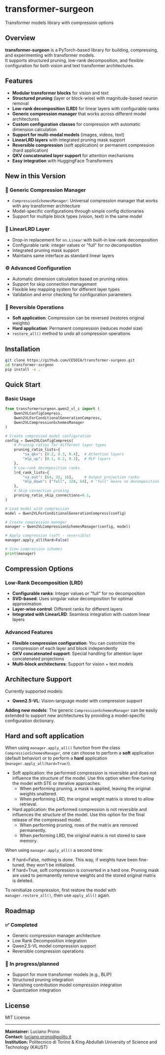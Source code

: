 # transformer-surgeon

Transformer models library with compression options

## Overview

**transformer-surgeon** is a PyTorch-based library for building, compressing, and experimenting with transformer models.  
It supports structured pruning, low-rank decomposition, and flexible configuration for both vision and text transformer architectures.

## Features

- **Modular transformer blocks** for vision and text
- **Structured pruning** (layer or block-wise) with magnitude-based neuron removal
- **Low-rank decomposition (LRD)** for linear layers with configurable ranks
- **Generic compression manager** that works across different model architectures
- **Custom configuration classes** for compression with automatic dimension calculation
- **Support for multi-modal models** (images, videos, text)
- **LinearLRD layers** with integrated pruning mask support
- **Reversible compression** (soft application) or permanent compression (hard application)
- **QKV concatenated layer support** for attention mechanisms
- **Easy integration** with HuggingFace Transformers

## New in this Version

### 🔧 **Generic Compression Manager**
- `CompressionSchemesManager`: Universal compression manager that works with any transformer architecture
- Model-specific configurations through simple config dictionaries
- Support for multiple block types (vision, text) in the same model

### 🧮 **LinearLRD Layer**
- Drop-in replacement for `nn.Linear` with built-in low-rank decomposition
- Configurable rank: integer values or "full" for no decomposition
- Integrated pruning mask support
- Maintains same interface as standard linear layers

### ⚙️ **Advanced Configuration**
- Automatic dimension calculation based on pruning ratios
- Support for skip connection management
- Flexible key mapping system for different layer types
- Validation and error checking for configuration parameters

### 🔄 **Reversible Operations**
- **Soft application**: Compression can be reversed (restores original weights)
- **Hard application**: Permanent compression (reduces model size)
- `restore_all()` method to undo all compression operations

## Installation

```bash
git clone https://github.com/CESOIA/transformer-surgeon.git
cd transformer-surgeon
pip install -e .
```


## Quick Start

### Basic Usage

```python
from transformersurgeon.qwen2_vl_c import (
    Qwen2VLConfigCompress, 
    Qwen2VLForConditionalGenerationCompress,
    Qwen2VLCompressionSchemesManager
)

# Create compressed model configuration
config = Qwen2VLConfigCompress(
    # Pruning ratios for different layer types
    pruning_ratio_lists={
        "sa_qkv": [0.2, 0.3, 0.4],  # Attention layers
        "mlp_up": [0.1, 0.2, 0.3],  # MLP layers
    },
    # Low-rank decomposition ranks
    lrd_rank_lists={
        "sa_out": [64, 32, 16],     # Output projection ranks
        "mlp_down": ["full", 128, 64], # "full" means no decomposition
    },
    # Skip connection pruning
    pruning_ratio_skip_connections=0.1,
)

# Load model with compression
model = Qwen2VLForConditionalGenerationCompress(config)

# Create compression manager
manager = Qwen2VLCompressionSchemesManager(config, model)

# Apply compression (soft - reversible)
manager.apply_all(hard=False)

# View compression schemes
print(manager)
```

## Compression Options

### **Low-Rank Decomposition (LRD)**
- **Configurable ranks**: Integer values or "full" for no decomposition
- **SVD-based**: Uses singular value decomposition for optimal approximation
- **Layer-wise control**: Different ranks for different layers
- **Integrated with LinearLRD**: Seamless integration with custom linear layers

### **Advanced Features**
- **Flexible compression configuration**: You can customize the compression of each layer and block independently
- **QKV concatenated support**: Special handling for attention layer concatenated projections
- **Multi-block architectures**: Support for vision + text models

## Architecture Support

Currently supported models:
- **Qwen2.5-VL**: Vision-language model with compression support

**Adding new models**: The generic `CompressionSchemesManager` can be easily extended to support new architectures by providing a model-specific configuration dictionary.

## Hard and soft application

When using `manager.apply_all()` function from the class `CompressionSchemesManager`, one can choose to perform a **soft** application (default behavior) or to perform a **hard** application (`manager.apply_all(hard=True)`).
- Soft application: the performed compression is reversible and does not influence the structure of the model. Use this option when fine-tuning the model with STE or iterative approaches.
    - When performing pruning, a mask is applied, leaving the original weights unaltered.
    - When performing LRD, the original weight matrix is stored to allow retrieval.
- Hard application: the performed compression is not reversible and influences the structure of the model. Use this option for the final release of the compressed model.
    - When performing pruning, rows of the matrix are removed permanently.
    - When performing LRD, the original matrix is not stored to save memory.

When using `manager.apply_all()` a second time:
- If hard=False, nothing is done. This way, if weights have been fine-tuned, they won't be initialized.
- If hard=True, soft compression is converted in a hard one. Pruning mask are used to permanently remove weights and the stored original matrix is deleted.

To reinitialize compression, first restore the model with `manager.restore_all()`, then use `apply_all()` again.

## Roadmap

### ✅ **Completed**
- Generic compression manager architecture
- Low Rank Decomposition integration
- Qwen2.5-VL model compression support
- Reversible compression operations

### 🚧 **In progress/planned**
- Support for more transformer models (e.g., BLIP)
- Structured pruning integration
- Vanishing contribution model compression integration
- Quantization integration

## License

MIT License

---

**Maintainer:** Luciano Prono  
**Contact:** [luciano.prono@polito.it](mailto:luciano.prono@polito.it)  
**Institution:** Politecnico di Torino & King Abdullah University of Science and Technology (KAUST)
